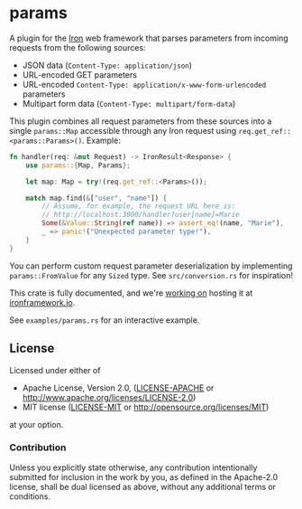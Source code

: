 # params

A plugin for the [Iron](https://github.com/iron/iron) web framework that parses parameters from incoming requests from the following sources:

* JSON data (`Content-Type: application/json`)
* URL-encoded GET parameters
* URL-encoded `Content-Type: application/x-www-form-urlencoded` parameters
* Multipart form data (`Content-Type: multipart/form-data`)

This plugin combines all request parameters from these sources into a single `params::Map` accessible through any Iron request using `req.get_ref::<params::Params>()`. Example:

```rust
fn handler(req: &mut Request) -> IronResult<Response> {
    use params::{Map, Params};

    let map: Map = try!(req.get_ref::<Params>());

    match map.find(&["user", "name"]) {
        // Assume, for example, the request URL here is:
        // http://localhost:3000/handler?user[name]=Marie
        Some(&Value::String(ref name)) => assert_eq!(name, "Marie"),
        _ => panic!("Unexpected parameter type!"),
    }
}
```

You can perform custom request parameter deserialization by implementing `params::FromValue` for any `Sized` type. See `src/conversion.rs` for inspiration!

This crate is fully documented, and we're [working on](https://github.com/iron/params/issues/10) hosting it at [ironframework.io](http://ironframework.io).

See `examples/params.rs` for an interactive example.

## License

Licensed under either of

 * Apache License, Version 2.0, ([LICENSE-APACHE](LICENSE-APACHE) or http://www.apache.org/licenses/LICENSE-2.0)
 * MIT license ([LICENSE-MIT](LICENSE-MIT) or http://opensource.org/licenses/MIT)

at your option.

### Contribution

Unless you explicitly state otherwise, any contribution intentionally
submitted for inclusion in the work by you, as defined in the Apache-2.0
license, shall be dual licensed as above, without any additional terms or
conditions.
